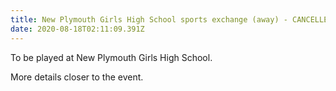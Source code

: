```yaml
---
title: New Plymouth Girls High School sports exchange (away) - CANCELLED
date: 2020-08-18T02:11:09.391Z
---
```

To be played at New Plymouth Girls High School.

More details closer to the event.